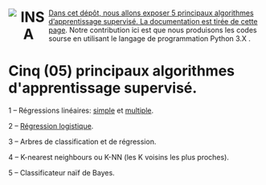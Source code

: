 # <center><a href="https://fr.wikipedia.org/wiki/R%C3%A9gression_lin%C3%A9aire" ><img src="https://upload.wikimedia.org/wikipedia/commons/thumb/0/02/Regression_lineaire_ordonnees.svg/220px-Regression_lineaire_ordonnees.svg.png" style="float:left; max-width: 80px; display: inline" alt="INSA"/></center>

Dans cet dépôt, nous allons exposer 5 principaux algorithmes d’apprentissage supervisé. La documentation est tirée de [cette page](https://analyticsinsights.io/5-apprentissage-supervise/). Notre contribution ici est que nous produisons les codes sourse en utilisant le langage de programmation Python 3.X .


# Cinq (05) principaux algorithmes d'apprentissage supervisé.

1 – Régressions linéaires: [simple](https://github.com/gabayae/5-principaux-algorithmes-d-apprentissage-supervisE/tree/main/R%C3%A9gression_Lin%C3%A9aire_Simple) et [multiple](https://github.com/gabayae/5-principaux-algorithmes-d-apprentissage-supervisE/tree/main/R%C3%A9gression_Lin%C3%A9aire_Multiple).

2 – [Régression logistique](https://github.com/gabayae/5-principaux-algorithmes-d-apprentissage-supervisE/tree/main/R%C3%A9gression_Logistique).

3 – Arbres de classification et de régression.

4 – K-nearest neighbours ou K-NN (les K voisins les plus proches).

5 – Classificateur naïf de Bayes.
